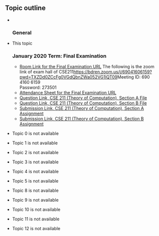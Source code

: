<h2>Topic outline</h2><ul><li><img width="1" height="1" src="..%5C..%5CJanuary%202018%5CCSE102%5Cfile%5Cspacer.gif" />
<img width="1" height="1" src="..%5C..%5CJanuary%202018%5CCSE102%5Cfile%5Cspacer.gif" />
<h3>General</h3>
<ul></ul>
</li><li>This topic
<img width="1" height="1" src="..%5C..%5CJanuary%202018%5CCSE102%5Cfile%5Cspacer.gif" />
<h3>January 2020 Term: Final Examination</h3>
<ul><li>
<a href="https://moodle.cse.buet.ac.bd/mod/url/view.php?id=7415">Room Link for the Final Examination URL</a>
The following is the zoom link of exam hall of CSE211<a href="https://bdren.zoom.us/j/69041606159?pwd=TXZDd0ZCcFg0VGdQbnZWa052VG1lQT09">https://bdren.zoom.us/j/69041606159?pwd=TXZDd0ZCcFg0VGdQbnZWa052VG1lQT09</a>Meeting ID: 690 4160 6159<br />Password: 273501<br />





</li><li>
<a href="https://moodle.cse.buet.ac.bd/mod/url/view.php?id=7430">Attendance Sheet for the Final Examination URL</a>



</li><li>
<a href="file%5CCSE211_A.pdf">Question Link, CSE 211 (Theory of Computation), Section A File</a>



</li><li>
<a href="file%5CCSE211_B.pdf">Question Link, CSE 211 (Theory of Computation), Section B File</a>



</li><li>
<a href="Submission%20Link%2C%20CSE%20211%20%28Theory%20of%20Computation%29%2C%20Section%20A%20Assignment">Submission Link, CSE 211 (Theory of Computation), Section A Assignment</a>



</li><li>
<a href="Submission%20Link%2C%20CSE%20211%20%28Theory%20of%20Computation%29%2C%20Section%20B%20Assignment">Submission Link, CSE 211 (Theory of Computation), Section B Assignment</a>



</li></ul>
</li><li>

Topic 0 is not available

</li><li>

Topic 1 is not available

</li><li>

Topic 2 is not available

</li><li>

Topic 3 is not available

</li><li>

Topic 4 is not available

</li><li>

Topic 5 is not available

</li><li>

Topic 8 is not available

</li><li>

Topic 9 is not available

</li><li>

Topic 10 is not available

</li><li>

Topic 11 is not available

</li><li>

Topic 12 is not available

</li></ul>
